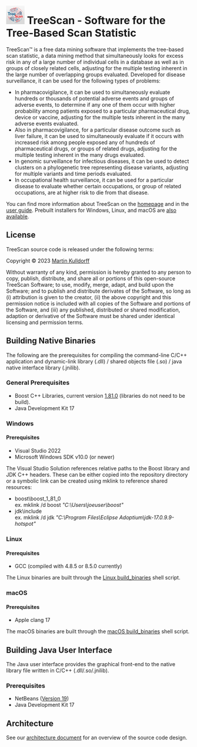 <img src="installers/resources/TreeScan.gif" alt="drawing" width="50"/> TreeScan - Software for the Tree-Based Scan Statistic
====
TreeScan™ is a free data mining software that implements the tree-based scan statistic, a data mining method that simultaneously looks for excess risk in any of a large number of individual cells in a database as well as in groups of closely related cells, adjusting for the multiple testing inherent in the large number of overlapping groups evaluated. Developed for disease surveillance, it can be used for the following types of problems:

-   In pharmacovigilance, it can be used to simultaneously evaluate hundreds or thousands of potential adverse events and groups of adverse events, to determine if any one of them occur with higher probability among patients exposed to a particular pharmaceutical drug, device or vaccine, adjusting for the multiple tests inherent in the many adverse events evaluated.
-   Also in pharmacovigilance, for a particular disease outcome such as liver failure, it can be used to simultaneously evaluate if it occurs with increased risk among people exposed any of hundreds of pharmaceutical drugs, or groups of related drugs, adjusting for the multiple testing inherent in the many drugs evaluated.
-   In genomic surveillance for infectious diseases, it can be used to detect clusters on a phylogenetic tree representing disease variants, adjusting for multiple variants and time periods evaluated.
-   In occupational health surveillance, it can be used for a particular disease to evaluate whether certain occupations, or group of related occupations, are at higher risk to die from that disease.

You can find more information about TreeScan on the <a target="_blank" href="https://www.treescan.org/">homepage</a> and in the <a target="_blank" href="https://www.treescan.org/cgi-bin/treescan/register.pl/treescan.v2.1.userguide.pdf?todo=process_userguide_download">user guide</a>. Prebuilt installers for Windows, Linux, and macOS are <a target="_blank" href="https://www.treescan.org/download.html">also available</a>.


License
-------

TreeScan source code is released under the following terms:

Copyright &copy; 2023 [Martin Kulldorff](mailto:kulldorff@treescan.org)

Without warranty of any kind, permission is hereby granted to any person to copy, publish, distribute, and share all or portions of this open-source TreeScan Software; to use, modify, merge, adapt, and build upon the Software; and to publish and distribute derivates of the Software, so long as (i) attribution is given to the creator, (ii) the above copyright and this permission notice is included with all copies of the Software and portions of the Software, and (iii) any published, distributed or shared modification, adaption or derivative of the Software must be shared under identical licensing and permission terms.

Building Native Binaries
-----------
The following are the prerequisites for compiling the command-line C/C++ application and dynamic-link library (.dll) / shared objects file (.so) / java native interface library (.jnilib). 
### General Prerequisites
- Boost C++ Libraries, current version <a target="_blank" href="https://www.boost.org/users/history/version_1_81_0.html">1.81.0</a> (libraries do not need to be build).
- Java Development Kit 17
### Windows
#### Prerequisites
- Visual Studio 2022
- Microsoft Windows SDK v10.0 (or newer)

The Visual Studio Solution references relative paths to the Boost library and JDK C++ headers. These can be either copied into the repository directory or a symbolic link can be created using mklink to reference shared resources:
- boost\boost_1_81_0\
 ex. mklink /d boost *"C:\Users\joeuser\boost"*
- jdk\include\
  ex. mklink /d jdk *"C:\Program Files\Eclipse Adoptium\jdk-17.0.9.9-hotspot"*
### Linux
#### Prerequisites
- GCC (compiled with 4.8.5 or 8.5.0 currently)

The Linux binaries are built through the [Linux build_binaries](scripts/linux/build_binaries) shell script.
### macOS
#### Prerequisites
- Apple clang 17

The macOS binaries are built through the [macOS build_binaries](scripts/mac/build_binaries) shell script.

Building Java User Interface
-----------
The Java user interface provides the graphical front-end to the native library file written in C/C++ (.dll/.so/.jnilib).
### Prerequisites
- NetBeans (<a target="_blank" href="https://netbeans.apache.org/">Version 19</a>)
- Java Development Kit 17

Architecture
-----------
See our [architecture document](architectural.md) for an overview of the source code design.
